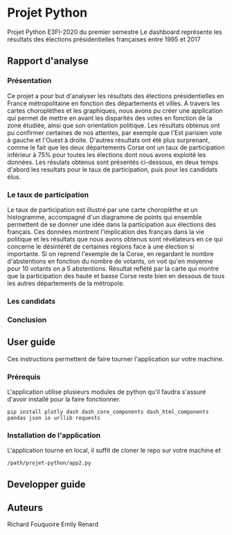 # Projet Python
Projet Python E3FI-2020 du premier semestre
Le dashboard représente les résultats des élections présidentielles françaises entre 1995 et 2017

## Rapport d'analyse
### Présentation
Ce projet a pour but d'analyser les résultats des élections présidentielles en France métropolitaine en fonction des départements et villes. A travers les cartes choroplèthes et les graphiques, nous avons pu créer une application qui permet de mettre en avant les disparités des votes en fonction de la zone étudiée, ainsi que son orientation politique. Les résultats obtenus ont pu confirmer certaines de nos attentes, par exemple que l'Est parisien vote à gauche et l'Ouest à droite. D'autres résultats ont été plus surprenant, comme le fait que les deux départements Corse ont un taux de participation inférieur à 75% pour toutes les élections dont nous avons exploité les données.
Les résulats obtenus sont présentés ci-dessous, en deux temps d'abord les resultats pour le taux de participation, puis pour les candidats élus.

### Le taux de participation
Le taux de participation est illustré par une carte choroplèthe et un histogramme, accompagné d'un diagramme de points qui ensemble permettent de se donner une idée dans la participation aux élections des français. Ces données montrent l'implication des français dans la vie politique et les résultats que nous avons obtenus sont révélateurs en ce qui concerne le désintérêt de certaines régions face à une élection si importante. Si on reprend l'exemple de la Corse, en regardant le nombre d'abstentions en fonction du nombre de votants, on voit qu'en moyenne pour 10 votants on a 5 abstentions. Résultat reflété par la carte qui montre que la participation des haute et basse Corse reste bien en dessous de tous les autres départements de la métropole. 
### Les candidats 

### Conclusion

## User guide
Ces instructions permettent de faire tourner l'application sur votre machine.
### Prérequis
L'application utilise plusieurs modules de python qu'il faudra s'assuré d'avoir installé pour la faire fonctionner.
```
pip install plotly dash dash_core_components dash_html_components pandas json io urllib requests

```
### Installation de l'application
L'application tourne en local, il suffit de cloner le repo sur votre machine et 
````
/path/projet-python/app2.py
````
## Developper guide

## Auteurs
Richard Fouquoire
Emily Renard